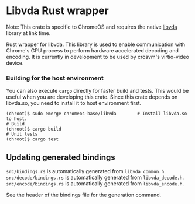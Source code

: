 # Libvda Rust wrapper

Note: This crate is specific to ChromeOS and requires the native
[libvda](https://source.chromium.org/chromiumos/chromiumos/codesearch/+/main:src/platform2/arc/vm/libvda)
library at link time.

Rust wrapper for libvda. This library is used to enable communication with Chrome's GPU process to
perform hardware accelerated decoding and encoding. It is currently in development to be used by
crosvm's virtio-video device.

### Building for the host environment

You can also execute `cargo` directly for faster build and tests. This would be useful when you are
developing this crate. Since this crate depends on libvda.so, you need to install it to host
environment first.

```shell
(chroot)$ sudo emerge chromeos-base/libvda        # Install libvda.so to host.
# Build
(chroot)$ cargo build
# Unit tests
(chroot)$ cargo test
```

## Updating generated bindings

`src/bindings.rs` is automatically generated from `libvda_common.h`. `src/decode/bindings.rs` is
automatically generated from `libvda_decode.h`. `src/encode/bindings.rs` is automatically generated
from `libvda_encode.h`.

See the header of the bindings file for the generation command.
